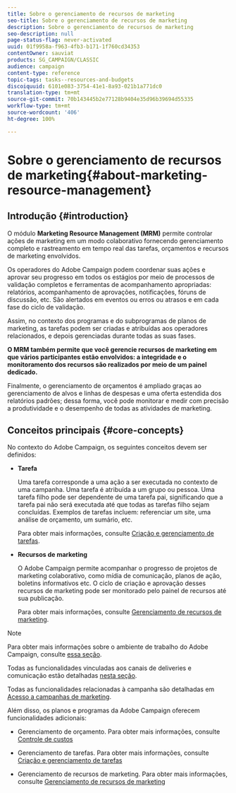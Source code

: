 ```yaml
---
title: Sobre o gerenciamento de recursos de marketing
seo-title: Sobre o gerenciamento de recursos de marketing
description: Sobre o gerenciamento de recursos de marketing
seo-description: null
page-status-flag: never-activated
uuid: 01f9958a-f963-4fb3-b171-1f760cd34353
contentOwner: sauviat
products: SG_CAMPAIGN/CLASSIC
audience: campaign
content-type: reference
topic-tags: tasks--resources-and-budgets
discoiquuid: 6101e083-3754-41e1-8a93-021b1a771dc0
translation-type: tm+mt
source-git-commit: 70b143445b2e77128b9404e35d96b39694d55335
workflow-type: tm+mt
source-wordcount: '406'
ht-degree: 100%

---
```



# Sobre o gerenciamento de recursos de marketing{#about-marketing-resource-management}

## Introdução {#introduction}

O módulo **Marketing Resource Management (MRM)** permite controlar ações de marketing em um modo colaborativo fornecendo gerenciamento completo e rastreamento em tempo real das tarefas, orçamentos e recursos de marketing envolvidos.

Os operadores do Adobe Campaign podem coordenar suas ações e aprovar seu progresso em todos os estágios por meio de processos de validação completos e ferramentas de acompanhamento apropriadas: relatórios, acompanhamento de aprovações, notificações, fóruns de discussão, etc. São alertados em eventos ou erros ou atrasos e em cada fase do ciclo de validação.

Assim, no contexto dos programas e do subprogramas de planos de marketing, as tarefas podem ser criadas e atribuídas aos operadores relacionados, e depois gerenciadas durante todas as suas fases.

**O MRM também permite que você gerencie recursos de marketing em que vários participantes estão envolvidos: a integridade e o monitoramento dos recursos são realizados por meio de um painel dedicado.**

Finalmente, o gerenciamento de orçamentos é ampliado graças ao gerenciamento de alvos e linhas de despesas e uma oferta estendida dos relatórios padrões; dessa forma, você pode monitorar e medir com precisão a produtividade e o desempenho de todas as atividades de marketing.

## Conceitos principais {#core-concepts}

No contexto do Adobe Campaign, os seguintes conceitos devem ser definidos:

* **Tarefa**

   Uma tarefa corresponde a uma ação a ser executada no contexto de uma campanha. Uma tarefa é atribuída a um grupo ou pessoa. Uma tarefa filho pode ser dependente de uma tarefa pai, significando que a tarefa pai não será executada até que todas as tarefas filho sejam concluídas. Exemplos de tarefas incluem: referenciar um site, uma análise de orçamento, um sumário, etc.

   Para obter mais informações, consulte [Criação e gerenciamento de tarefas](../../campaign/using/creating-and-managing-tasks.md).

* **Recursos de marketing**

   O Adobe Campaign permite acompanhar o progresso de projetos de marketing colaborativo, como mídia de comunicação, planos de ação, boletins informativos etc. O ciclo de criação e aprovação desses recursos de marketing pode ser monitorado pelo painel de recursos até sua publicação.

   Para obter mais informações, consulte [Gerenciamento de recursos de marketing](../../campaign/using/managing-marketing-resources.md).

>[!NOTE]
>
>Para obter mais informações sobre o ambiente de trabalho do Adobe Campaign, consulte [essa seção](../../platform/using/adobe-campaign-workspace.md).
>  
>Todas as funcionalidades vinculadas aos canais de deliveries e comunicação estão detalhadas [nesta seção](../../delivery/using/steps-about-delivery-creation-steps.md).
>
>Todas as funcionalidades relacionadas à campanha são detalhadas em [Acesso a campanhas de marketing](../../campaign/using/accessing-marketing-campaigns.md).

Além disso, os planos e programas da Adobe Campaign oferecem funcionalidades adicionais:

* Gerenciamento de orçamento. Para obter mais informações, consulte [Controle de custos](../../campaign/using/controlling-costs.md)

* Gerenciamento de tarefas. Para obter mais informações, consulte [Criação e gerenciamento de tarefas](../../campaign/using/creating-and-managing-tasks.md)

* Gerenciamento de recursos de marketing. Para obter mais informações, consulte [Gerenciamento de recursos de marketing](../../campaign/using/managing-marketing-resources.md)

